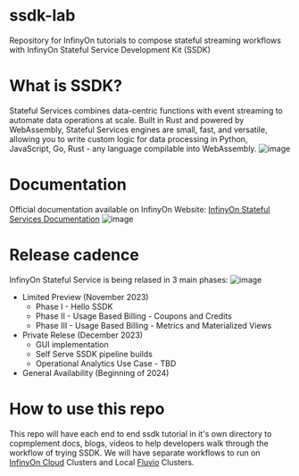 # ssdk-lab
Repository for InfinyOn tutorials to compose stateful streaming workflows with InfinyOn Stateful Service Development Kit (SSDK)

# What is SSDK?
Stateful Services combines data-centric functions with event streaming to automate data operations at scale. Built in Rust and powered by WebAssembly, Stateful Services engines are small, fast, and versatile, allowing you to write custom logic for data processing in Python, JavaScript, Go, Rust - any language compilable into WebAssembly.
![image](https://github.com/drc-infinyon/ssdk-lab/assets/122817612/05a1fe32-9bc8-4e82-a8f1-618e3003f6c1)


# Documentation
Official documentation available on InfinyOn Website:
[InfinyOn Stateful Services Documentation](https://infinyon.com/docs/stateful-services/)
![image](https://github.com/drc-infinyon/ssdk-lab/assets/122817612/49948401-324e-4b12-8592-55041e537bd0)


# Release cadence
InfinyOn Stateful Service is being relased in 3 main phases:
![image](https://github.com/drc-infinyon/ssdk-lab/assets/122817612/6a9fef61-adc4-42d4-bcb7-648b741d0aea)

- Limited Preview (November 2023)
  - Phase I  - Hello SSDK
  - Phase II - Usage Based Billing - Coupons and Credits
  - Phase III - Usage Based Billing - Metrics and Materialized Views
- Private Relese (December 2023)
  - GUI implementation
  - Self Serve SSDK pipeline builds
  - Operational Analytics Use Case - TBD
- General Availability (Beginning of 2024)

# How to use this repo
This repo will have each end to end ssdk tutorial in it's own directory to copmplement docs, blogs, videos to help developers walk through the workflow of trying SSDK.
We will have separate workflows to run on [InfinyOn Cloud](https://infinyon.cloud/) Clusters and Local [Fluvio](https://github.com/infinyon/fluvio) Clusters.
